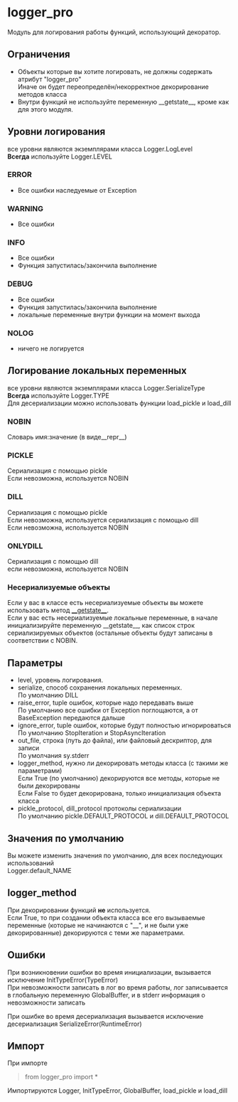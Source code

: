 # logger_pro
Модуль для логирования работы функций, использующий декоратор.

## Ограничения
- Объекты которые вы хотите логировать, не должны содержать атрибут "logger_pro"\
Иначе он будет переопределён/некорректное декорирование методов класса
- Внутри функций не используйте переменную \_\_getstate\_\_, кроме как для этого модуля.

## Уровни логирования
все уровни являются экземплярами класса Logger.LogLevel \
**Всегда** используйте Logger.LEVEL
### ERROR
- Все ошибки наследуемые от Exception
### WARNING
- Все ошибки 
### INFO
- Все ошибки
- Функция запустилась/закончила выполнение
### DEBUG
- Все ошибки
- Функция запустилась/закончила выполнение
- локальные переменные внутри функции на момент выхода
### NOLOG
- ничего не логируется

## Логирование локальных переменных
все уровни являются экземплярами класса Logger.SerializeType \
**Всегда** используйте Logger.TYPE \
Для десериализации можно использовать функции load_pickle и load_dill
### NOBIN
Словарь имя:значение (в виде__repr__)
### PICKLE
Сериализация с помощью pickle \
Если невозможна, используется NOBIN
### DILL
Сериализация с помощью pickle \
Если невозможна, используется сериализация с помощью dill \
Если невозможна, используется NOBIN
### ONLYDILL
Сериализация с помощью dill \
если невозможна, используется NOBIN
### Несериализуемые объекты
Если у вас в классе есть несериализуемые объекты вы можете использовать метод [\_\_getstate\_\_](https://docs.python.org/3/library/pickle.html#object.__getstate__). \
Если у вас есть несериализуемые локальные переменные, в начале инициализируйте переменную \_\_getstate\_\_, как список строк сериализируемых объектов (остальные объекты будут записаны в соответствии с NOBIN.

## Параметры
- level, уровень логирования.
- serialize, способ сохранения локальных переменных.\
По умолчанию DILL
- raise_error, tuple ошибок, которые надо передавать выше \
По умолчанию все ошибки от Exception поглощаются, а от BaseException передаются дальше
- ignore_error, tuple ошибок, которые будут полностью игнорироваться \
По умолчанию StopIteration и StopAsyncIteration
- out_file, строка (путь до файла), или файловый дескриптор, для записи \
По умолчания sy.stderr
- logger_method, нужно ли декорировать методы класса (с такими же параметрами) \
Если True (по умолчанию) декорируются все методы, которые не были декорированы \
Если False то будет декорирована, только инициализация объекта класса
- pickle_protocol, dill_protocol протоколы сериализации \
По умолчанию pickle.DEFAULT_PROTOCOL и dill.DEFAULT_PROTOCOL

## Значения по умолчанию
Вы можете изменить значения по умолчанию, для всех последующих использований \
Logger.default_NAME

## logger_method
При декорировании функций **не** используется. \
Если True, то при создании объекта класса все его вызываемые переменные (которые не начинаются с "\_\_", и не были уже декорированные) декорируются с теми же параметрами.

## Ошибки
При возникновении ошибки во время инициализации, вызывается исключение InitTypeError(TypeError) \
При невозможности записать в лог во время работы, лог записывается в глобальную переменную GlobalBuffer, и в stderr информация о невозможности записать

При ошибке во время десериализация вызывается исключение десериализация SerializeError(RuntimeError)

## Импорт
При импорте
> from logger_pro import * 

Импортируются Logger, InitTypeError, GlobalBuffer, load_pickle и load_dill
